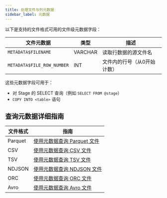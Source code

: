 ```yaml
---
title: 处理文件与列元数据
sidebar_label: 元数据
---
```


以下是支持的文件格式可用的文件级元数据字段：

| 文件元数据                  | 类型     | 描述                                      |
| -------------------------- | ------- | ---------------------------------------- |
| `METADATA$FILENAME`        | VARCHAR | 读取行数据的源文件名                     |
| `METADATA$FILE_ROW_NUMBER` | INT     | 文件内的行号（从0开始计数）              |

这些元数据字段可用于：

- 对 Stage 的 SELECT 查询（例如 `SELECT FROM @stage`）
- `COPY INTO <table>` 语句

## 查询元数据详细指南

| 文件格式 | 指南                                                                 |
| ----------- |--------------------------------------------------------------------|
| Parquet     | [使用元数据查询 Parquet 文件](./00-querying-parquet.md#query-with-metadata) |
| CSV         | [使用元数据查询 CSV 文件](./01-querying-csv.md#query-with-metadata)         |
| TSV         | [使用元数据查询 TSV 文件](./02-querying-tsv.md#query-with-metadata)         |
| NDJSON      | [使用元数据查询 NDJSON 文件](./03-querying-ndjson.md#query-with-metadata)   |
| ORC         | [使用元数据查询 ORC 文件](./05-querying-orc.md#query-with-metadata)         |
| Avro        | [使用元数据查询 Avro 文件](./04-querying-avro.md#query-with-metadata)       |